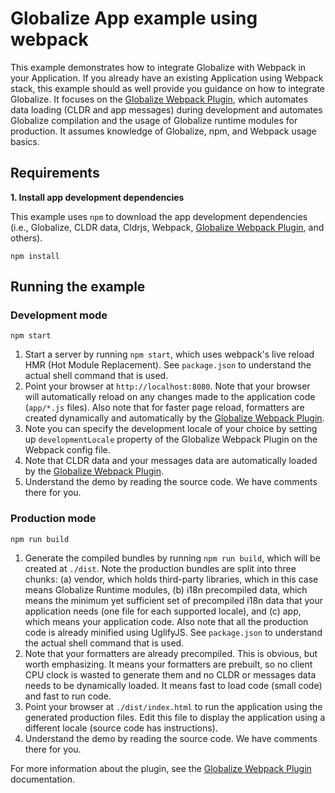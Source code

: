 # Globalize App example using webpack

This example demonstrates how to integrate Globalize with Webpack in your
Application. If you already have an existing Application using Webpack stack,
this example should as well provide you guidance on how to integrate Globalize.
It focuses on the [Globalize Webpack Plugin][], which automates data loading
(CLDR and app messages) during development and automates Globalize compilation
and the usage of Globalize runtime modules for production. It assumes knowledge
of Globalize, npm, and Webpack usage basics.

## Requirements

**1. Install app development dependencies**

This example uses `npm` to download the app development dependencies (i.e.,
Globalize, CLDR data, Cldrjs, Webpack, [Globalize Webpack Plugin][], and
others).

```
npm install
```

## Running the example

### Development mode

```
npm start
```

1. Start a server by running `npm start`, which uses webpack's live reload HMR
(Hot Module Replacement). See `package.json` to understand the actual shell
command that is used.
1. Point your browser at `http://localhost:8080`. Note that your browser will
automatically reload on any changes made to the application code (`app/*.js`
files). Also note that for faster page reload, formatters are created
dynamically and automatically by the [Globalize Webpack Plugin][].
1. Note you can specify the development locale of your choice by setting up
`developmentLocale` property of the Globalize Webpack Plugin on the Webpack
config file.
1. Note that CLDR data and your messages data are automatically loaded by the
[Globalize Webpack Plugin][].
1. Understand the demo by reading the source code. We have comments there for
you.

### Production mode

```
npm run build
```

1. Generate the compiled bundles by running `npm run build`, which will be
created at `./dist`. Note the production bundles are split into three chunks:
(a) vendor, which holds third-party libraries, which in this case means
Globalize Runtime modules, (b) i18n precompiled data, which means the minimum
yet sufficient set of precompiled i18n data that your application needs (one
file for each supported locale), and (c) app, which means your application code.
Also note that all the production code is already minified using UglifyJS. See
`package.json` to understand the actual shell command that is used.
1. Note that your formatters are already precompiled. This is
obvious, but worth emphasizing. It means your formatters are prebuilt, so no client
CPU clock is wasted to generate them and no CLDR or messages data needs to be
dynamically loaded. It means fast to load code (small code) and fast to run
code.
1. Point your browser at `./dist/index.html` to run the application using the
generated production files. Edit this file to display the application using a
different locale (source code has instructions).
1. Understand the demo by reading the source code. We have comments there for
you.

For more information about the plugin, see the [Globalize Webpack Plugin][]
documentation.

[Globalize Webpack Plugin]: https://github.com/rxaviers/globalize-webpack-plugin
